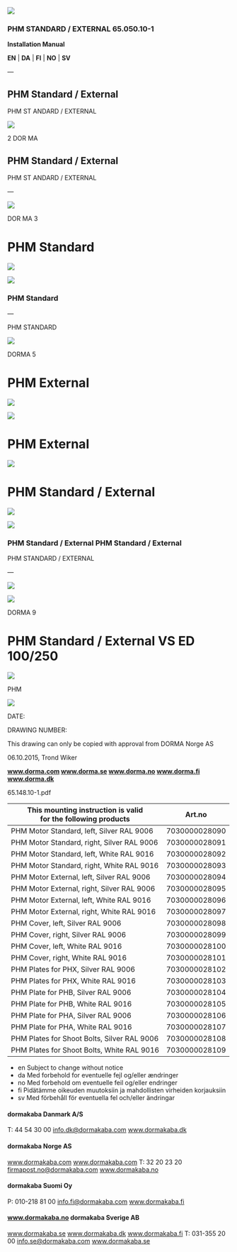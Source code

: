 ![](_page_0_Picture_0.jpeg)

### PHM STANDARD / EXTERNAL 65.050.10-1

**Installation Manual**

**EN** | **DA** | **FI** | **NO** | **SV**

—

## **PHM Standard / External**

PHM ST ANDARD / EXTERNAL

![](_page_1_Figure_3.jpeg)

2 DOR MA

## **PHM Standard / External**

PHM ST ANDARD / EXTERNAL

—

![](_page_2_Figure_3.jpeg)

DOR MA 3

# PHM Standard

![](_page_3_Picture_3.jpeg)

![](_page_3_Picture_4.jpeg)

### **PHM Standard**

—

PHM STANDARD

![](_page_4_Picture_3.jpeg)

DORMA 5

# PHM External

![](_page_5_Picture_3.jpeg)

![](_page_5_Picture_4.jpeg)

# PHM External

![](_page_6_Picture_3.jpeg)

# PHM Standard / External

![](_page_7_Picture_3.jpeg)

![](_page_7_Picture_4.jpeg)

### **PHM Standard / External PHM Standard / External**

PHM STANDARD / EXTERNAL

—

![](_page_8_Figure_3.jpeg)

![](_page_8_Figure_4.jpeg)

DORMA 9

# **PHM Standard / External VS ED 100/250**

![](_page_9_Figure_3.jpeg)

PHM

![](_page_10_Figure_2.jpeg)

DATE:

DRAWING NUMBER:

This drawing can only be copied with approval from DORMA Norge AS

06.10.2015, Trond Wiker

**www.dorma.com www.dorma.se www.dorma.no www.dorma.fi www.dorma.dk**

65.148.10-1.pdf

| This mounting instruction is valid<br>for the following products | Art.no        |
|------------------------------------------------------------------|---------------|
| PHM Motor Standard, left, Silver RAL 9006                        | 7030000028090 |
| PHM Motor Standard, right, Silver RAL 9006                       | 7030000028091 |
| PHM Motor Standard, left, White RAL 9016                         | 7030000028092 |
| PHM Motor Standard, right, White RAL 9016                        | 7030000028093 |
| PHM Motor External, left, Silver RAL 9006                        | 7030000028094 |
| PHM Motor External, right, Silver RAL 9006                       | 7030000028095 |
| PHM Motor External, left, White RAL 9016                         | 7030000028096 |
| PHM Motor External, right, White RAL 9016                        | 7030000028097 |
| PHM Cover, left, Silver RAL 9006                                 | 7030000028098 |
| PHM Cover, right, Silver RAL 9006                                | 7030000028099 |
| PHM Cover, left, White RAL 9016                                  | 7030000028100 |
| PHM Cover, right, White RAL 9016                                 | 7030000028101 |
| PHM Plates for PHX, Silver RAL 9006                              | 7030000028102 |
| PHM Plates for PHX, White RAL 9016                               | 7030000028103 |
| PHM Plate for PHB, Silver RAL 9006                               | 7030000028104 |
| PHM Plate for PHB, White RAL 9016                                | 7030000028105 |
| PHM Plate for PHA, Silver RAL 9006                               | 7030000028106 |
| PHM Plate for PHA, White RAL 9016                                | 7030000028107 |
| PHM Plates for Shoot Bolts, Silver RAL 9006                      | 7030000028108 |
| PHM Plates for Shoot Bolts, White RAL 9016                       | 7030000028109 |

- en Subject to change without notice
- da Med forbehold for eventuelle fejl og/eller ændringer
- no Med forbehold om eventuelle feil og/eller endringer
- fi Pidätämme oikeuden muutoksiin ja mahdollisten virheiden korjauksiin
- sv Med förbehåll för eventuella fel och/eller ändringar

#### **dormakaba Danmark A/S**

T: 44 54 30 00 info.dk@dormakaba.com www.dormakaba.dk

#### **dormakaba Norge AS**

www.dormakaba.com www.dormakaba.com T: 32 20 23 20 firmapost.no@dormakaba.com www.dormakaba.no

#### **dormakaba Suomi Oy**

P: 010-218 81 00 info.fi@dormakaba.com www.dormakaba.fi

#### www.dormakaba.no **dormakaba Sverige AB**

www.dormakaba.se www.dormakaba.dk www.dormakaba.fi T: 031-355 20 00 info.se@dormakaba.com www.dormakaba.se